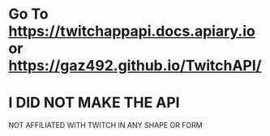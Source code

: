 # Go To https://twitchappapi.docs.apiary.io or https://gaz492.github.io/TwitchAPI/

# I DID NOT MAKE THE API

NOT AFFILIATED WITH TWITCH IN ANY SHAPE OR FORM
